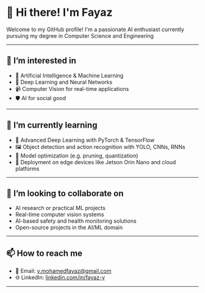 # 👋 Hi there! I'm Fayaz

Welcome to my GitHub profile! I'm a passionate AI enthusiast currently pursuing my degree in Computer Science and Engineering 

---

## 👀 I’m interested in
- 🤖 Artificial Intelligence & Machine Learning
- 🧠 Deep Learning and Neural Networks
- 📹 Computer Vision for real-time applications
- 🛡️ AI for social good 

---

## 🌱 I’m currently learning
- 🧠 Advanced Deep Learning with PyTorch & TensorFlow
- 🖼️ Object detection and action recognition with YOLO, CNNs, RNNs
- 🧩 Model optimization (e.g. pruning, quantization)
- 🚀 Deployment on edge devices like Jetson Orin Nano and cloud platforms

---

## 💞️ I’m looking to collaborate on
- AI research or practical ML projects
- Real-time computer vision systems
- AI-based safety and health monitoring solutions
- Open-source projects in the AI/ML domain

---

## 📫 How to reach me
- 📧 Email: y.mohamedfayaz@gmail.com
- 🌐 LinkedIn: [linkedin.com/in/fayaz-y](https://linkedin.com/in/mohamed-fayaz-7b0531239)
---
    
